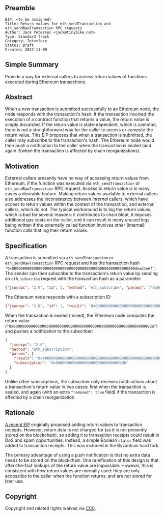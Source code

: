 ## Preamble

    EIP: <to be assigned>
    Title: Return values for eth_sendTransaction and eth_sendRawTransaction RPC requests
    Author: Jack Peterson <jack@tinybike.net>
    Type: Standard Track
    Category: Interface
    Status: Draft
    Created: 2017-11-09


## Simple Summary
Provide a way for external callers to access return values of functions executed during Ethereum transactions.

## Abstract
When a new transaction is submitted successfully to an Ethereum node, the node responds with the transaction's hash.  If the transaction involved the execution of a contract function that returns a value, the return value is simply discarded.  If the return value is state-dependent, which is common, there is not a straightforward way for the caller to access or compute the return value.  This EIP proposes that when a transaction is submitted, the caller may subscribe to the transaction's hash.  The Ethereum node would then push a notification to the caller when the transaction is sealed (and again if/when the transaction is affected by chain reorganizations).

## Motivation
External callers presently have no way of accessing return values from Ethereum, if the function was executed via `eth_sendTransaction` or `eth_sendRawTransaction` RPC request.  Access to return value is in many cases a desirable feature.  Making return values available to external callers also addresses the inconsistency between _internal_ callers, which have access to return values within the context of the transaction, and external callers, which do not.  The typical workaround is to log the return values, which is bad for several reasons: it contributes to chain bloat, it imposes additional gas costs on the caller, and it can result in many unused logs being written if the externally called function involves other (internal) function calls that log their return values.

## Specification
A transaction is submitted via `eth_sendTransaction` or `eth_sendRawTransaction` RPC request and has the transaction hash `"0x00000000000000000000000000000000000000000000000000000000deadbeef"`.  The sender can then subscribe to the transaction's return value by sending an `eth_subscribe` request with the transaction hash as a parameter:

```json
{"jsonrpc": "2.0", "id": 1, "method": "eth_subscribe", "params": ["0x00000000000000000000000000000000000000000000000000000000deadbeef"]}
```

The Ethereum node responds with a subscription ID:

```json
{"jsonrpc": "2.0", "id": 1, "result": "0x00000000000000000000000000000b0b"}
```

When the transaction is sealed (mined), the Ethereum node computes the return value (`"0x000000000000000000000000000000000000000000000000000000000000002a"`) and pushes a notification to the subscriber:

```json
{
  "jsonrpc": "2.0",
  "method": "eth_subscription",
  "params": {
    "result": "0x000000000000000000000000000000000000000000000000000000000000002a",
    "subscription": "0x00000000000000000000000000000b0b"
  }
}
```

Unlike other subscriptions, the subscriber only receives notifications about a transaction's return value in two cases: first when the transaction is sealed, and again (with an extra `"removed": true` field) if the transaction is affected by a chain reorganization.

## Rationale
[A recent EIP](https://github.com/ethereum/EIPs/pull/658) originally proposed adding return values to transaction receipts.  However, return data is not charged for (as it is not presently stored on the blockchain), so adding it to transaction receipts could result in DoS and spam opportunities. Instead, a simple Boolean `status` field was added to transaction receipts.  This was included in the Byzantium hard fork.

The primary advantage of using a push notification is that no extra data needs to be stored on the blockchain.  One ramification of this design is that after-the-fact lookups of the return value are impossible.  However, this is consistent with how return values are normally used: they are only accessible to the caller when the function returns, and are not stored for later use.

## Copyright
Copyright and related rights waived via [CC0](https://creativecommons.org/publicdomain/zero/1.0/).
